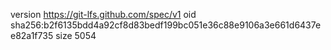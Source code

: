 version https://git-lfs.github.com/spec/v1
oid sha256:b2f6135bdd4a92cf8d83bedf199bc051e36c88e9106a3e661d6437ee82a1f735
size 5054
